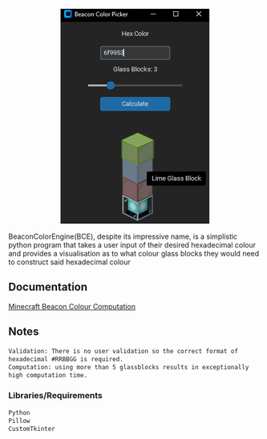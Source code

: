 <p align="center">
    <img src="https://github.com/Nyxzore/MC-Beacon/blob/main/Description/uiExample.png?raw=true">
</p>

BeaconColorEngine(BCE), despite its impressive name, is a simplistic python program that takes a user input of their desired hexadecimal colour and provides a visualisation as to what colour glass blocks they would need to construct said hexadecimal colour
## Documentation
<a href="https://github.com/Nyxzore/MC-Beacon/blob/main/Description/MC_Beacon.pdf" target="_blank">Minecraft Beacon Colour Computation</a>
## Notes
```
Validation: There is no user validation so the correct format of hexadecimal #RRBBGG is required.
Computation: using more than 5 glassblocks results in exceptionally high computation time.
```
### Libraries/Requirements
```
Python
Pillow
CustomTkinter
```
